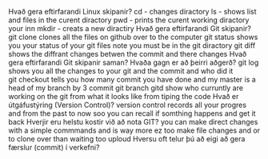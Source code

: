 Hvað gera eftirfarandi Linux skipanir?
cd - changes diractory
ls - shows list and files in the curent diractory
pwd - prints the curent working diractory your inn
mkdir - creats a new diractiry 
Hvað gera eftirfarandi Git skipanir?
git clone clones all the files on github over to the computer
git status shows you your status of your git files note you must be in the git diractory
git diff shows the diffrant changes betwen the commit and there changes 
Hvað gera eftirfarandi Git skipanir saman? Hvaða gagn er að þeirri aðgerð?
git log shows you all the changes to your git and the commit and who did it     
git checkout tells you how many commit you have done and my master is a head of my branch by 3 commit 
git branch gitd show who curruntly are working on the git from what it looks like from tiping the code
Hvað er útgáfustýring (Version Control)? version control records all your progres and from the past to now soo you can recall if somthing happens and get it back 
Hverjir eru helstu kostir við að nota GIT? you can make direct changes with a simple commmands and is way more ez too make file changes and or to clone over than waiting too uploud
Hversu oft telur þú að eigi að gera færslur (commit) í verkefni? 

